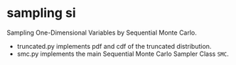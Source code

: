 # sampling si

Sampling One-Dimensional  Variables by Sequential Monte Carlo.
- truncated.py implements pdf and cdf of the truncated distribution.
- smc.py implements the main Sequential Monte Carlo Sampler Class `SMC`.
